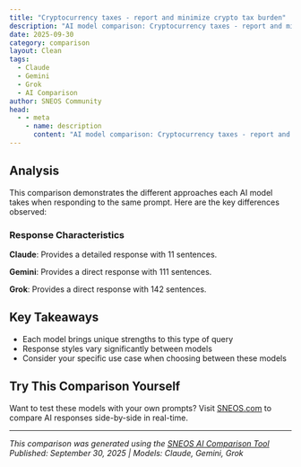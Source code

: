 ```yaml
---
title: "Cryptocurrency taxes - report and minimize crypto tax burden"
description: "AI model comparison: Cryptocurrency taxes - report and minimize crypto tax burden..."
date: 2025-09-30
category: comparison
layout: Clean
tags:
  - Claude
  - Gemini
  - Grok
  - AI Comparison
author: SNEOS Community
head:
  - - meta
    - name: description
      content: "AI model comparison: Cryptocurrency taxes - report and minimize crypto tax burden..."
---
```


<ChatComparison
  title="Cryptocurrency taxes - report and minimize crypto tax burden"
  prompt="Cryptocurrency taxes - report and minimize crypto tax burden"
  :responses='{"Claude": "# Cryptocurrency Tax Guide: Reporting \u0026 Minimization Strategies\n\n## **Tax Reporting Requirements**\n\n### **Taxable Events**\n- Converting crypto to fiat currency\n- Trading one cryptocurrency for another\n- Using crypto to purchase goods/services\n- Receiving crypto as income (mining, staking, airdrops)\n- DeFi transactions (lending, liquidity pools, yield farming)\n\n### **Required Documentation**\n- **Form 8949**: Capital gains/losses from crypto transactions\n- **Schedule D**: Summary of capital gains/losses\n- **Schedule 1**: Additional income from crypto activities\n- **Form 1040**: Check the crypto question box\n\n## **Legal Tax Minimization Strategies**\n\n### **1. Tax-Loss Harvesting**\n- Sell losing positions to offset gains\n- **No wash sale rule** for crypto (unlike stocks)\n- Can immediately repurchase the same asset\n- Harvest losses throughout the year, not just at year-end\n\n### **2. Long-Term vs. Short-Term Holdings**\n- **Short-term** (\u003C1 year): Taxed as ordinary income (up to 37%)\n- **Long-term** (\u003E1 year): Preferential rates (0%, 15%, or 20%)\n- Strategy: Hold profitable positions for 1\u002B years when possible\n\n### **3. Strategic Timing**\n- Defer gains to lower-income years\n- Accelerate losses into high-income years\n- Consider year-end planning for tax bracket management\n\n### **4. Cost Basis Methods**\nChoose the most advantageous method:\n- **FIFO** (First In, First Out)\n- **LIFO** (Last In, First Out)\n- **Specific Identification** (most flexible)\n- **HIFO** (Highest In, First Out) - for minimizing gains\n\n## **Record-Keeping Best Practices**\n\n### **Essential Records**\n- Date and time of each transaction\n- Type of transaction\n- Amount of cryptocurrency involved\n- Fair market value in USD at transaction time\n- Wallet addresses and exchange records\n- Transaction fees and gas costs\n\n### **Recommended Tools**\n- **CoinTracker**\n- **Koinly**\n- **TaxBit**\n- **CryptoTrader.Tax**\n- **Blockpit**\n\n## **Advanced Strategies**\n\n### **1. Geographic Considerations**\n- Some countries have crypto-friendly tax policies\n- Consider legal residency implications\n- Understand reporting requirements for foreign accounts\n\n### **2. Business Structure**\n- Form LLC or corporation for trading activities\n- Potential business expense deductions\n- Different tax treatment for business vs. investment activity\n\n### **3. Retirement Accounts**\n- Self-directed IRAs can hold certain crypto investments\n- Tax-deferred or tax-free growth potential\n- Consult with specialized custodians\n\n### **4. Charitable Giving**\n- Donate appreciated crypto directly to avoid capital gains\n- Claim fair market value deduction\n- Must hold for \u003E1 year for full deduction\n\n## **Common Mistakes to Avoid**\n\n\u274C Not reporting crypto-to-crypto trades\n\u274C Forgetting about small transactions\n\u274C Poor record-keeping\n\u274C Not accounting for transaction fees\n\u274C Ignoring DeFi and staking rewards\n\u274C Missing the crypto question on Form 1040\n\n## **DeFi-Specific Considerations**\n\n### **Taxable DeFi Events**\n- Liquidity pool deposits/withdrawals\n- Yield farming rewards\n- Governance token distributions\n- Flash loans (potentially)\n- NFT transactions\n\n### **Complex Scenarios**\n- Impermanent loss calculations\n- Wrapped tokens\n- Cross-chain bridges\n- Protocol governance participation\n\n## **Professional Guidance**\n\n### **When to Consult Professionals**\n- High-volume trading\n- Complex DeFi strategies\n- Business crypto activities\n- International considerations\n- IRS audit concerns\n\n### **Types of Professionals**\n- **CPAs** with crypto experience\n- **Tax attorneys** for legal protection\n- **Enrolled agents** for IRS representation\n- **Crypto tax specialists**\n\n## **IRS Compliance Tips**\n\n### **Audit Preparedness**\n- Maintain detailed records for 7\u002B years\n- Use reputable calculation software\n- Document your methodology\n- Keep correspondence with exchanges\n- Consider voluntary disclosure for past errors\n\n### **Payment Options**\n- Pay estimated taxes quarterly if needed\n- Consider installment agreements for large bills", "Gemini": "Okay, let\u0027s break down cryptocurrency taxes: reporting, minimizing your tax burden, and the key aspects you need to understand. This is a complex area, so I\u0027ll try to simplify it as much as possible. **Remember, I am an AI and cannot provide financial or legal advice. Consult with a qualified tax professional or accountant for personalized guidance.**\n\n**I. Understanding Cryptocurrency Taxation**\n\n* **Cryptocurrencies are Generally Treated as Property:** The IRS (and most tax authorities) consider cryptocurrencies like Bitcoin, Ethereum, and other digital assets to be *property*, not currency. This means that general tax principles applicable to property transactions (like stocks or real estate) apply to crypto.\n\n* **Taxable Events:** A taxable event occurs whenever you *dispose* of your cryptocurrency. Here are the most common taxable events:\n * **Selling crypto for fiat currency (USD, EUR, etc.):** This is the most straightforward example. You\u0027ll either have a capital gain or loss.\n * **Trading one cryptocurrency for another:** This is also considered a sale. You are \u0022disposing\u0022 of one crypto to acquire another.\n * **Using crypto to buy goods or services:** Paying for coffee, a car, or anything else with crypto triggers a taxable event.\n * **Receiving crypto as income:** If you are paid in crypto for services rendered (e.g., freelance work, salary), that is considered income and is taxable.\n * **Mining crypto:** Mining rewards are considered taxable income when received. The fair market value of the mined coins at the time of receipt is the amount you must report as income.\n * **Staking crypto:** Rewards earned through staking are generally considered taxable income when received, at their fair market value at the time of receipt.\n * **Airdrops:** Receiving airdropped tokens may be considered taxable income at their fair market value when received, although this can be a gray area and depend on the specific circumstances.\n * **DeFi (Decentralized Finance) Activities:** DeFi activities like yield farming, liquidity mining, and lending/borrowing can all create taxable events. The rules here are still developing and can be quite complex.\n * **Gifts:** Giving crypto as a gift *may* have tax implications for the giver depending on the size and specific rules in your jurisdiction. The recipient generally does not have to pay income tax on a gift. However, the recipient\u0027s basis in the crypto is the same as the giver\u0027s, meaning they could owe capital gains taxes when they eventually sell the crypto.\n * **Donations:** Donating crypto to a qualified charity may be tax-deductible, subject to certain limitations and requirements.\n\n* **Capital Gains and Losses:**\n * **Short-Term Capital Gains:** If you hold the crypto for *one year or less* before selling it, the profit is taxed at your ordinary income tax rate (the same rate you pay on your salary).\n * **Long-Term Capital Gains:** If you hold the crypto for *more than one year* before selling it, the profit is taxed at a lower long-term capital gains tax rate (typically 0%, 15%, or 20% depending on your income).\n * **Capital Losses:** You can use capital losses to offset capital gains. If your losses exceed your gains, you can generally deduct up to a certain amount (e.g., $3,000 in the US) against your ordinary income. The excess losses can be carried forward to future years.\n\n* **Cost Basis:** Your cost basis is what you originally paid for the cryptocurrency (including any fees). It\u0027s crucial for calculating your capital gains or losses.\n\n* **Fair Market Value (FMV):** This is the price the cryptocurrency would sell for on the open market at a specific date and time. You need the FMV to calculate the taxable income from mining, staking rewards, airdrops, and when using crypto to buy goods/services.\n\n**II. Reporting Cryptocurrency Taxes**\n\n1. **Record Keeping is Essential:** This is the most crucial step. You need to keep detailed records of *every* cryptocurrency transaction, including:\n * Date of the transaction\n * Type of transaction (buy, sell, trade, gift, etc.)\n * Amount of crypto involved\n * Fair Market Value of the crypto at the time of the transaction (especially important for income events)\n * The cost basis of the crypto you\u0027re disposing of\n * The fiat currency value of the transaction (if applicable)\n * Parties involved in the transaction (e.g., exchange name)\n * Wallet addresses involved in the transaction\n * Transaction hashes (transaction IDs)\n\n2. **Use Cryptocurrency Tax Software or a Tax Professional:** Tracking and calculating crypto taxes can be very complex, especially if you have many transactions or participate in DeFi. Consider using crypto tax software like:\n * CoinTracker\n * Koinly\n * ZenLedger\n * TaxBit\n * Accointing\n\n These platforms can automatically import your transaction history from exchanges and wallets, calculate your capital gains/losses, and generate the necessary tax forms. A tax professional specializing in crypto can provide tailored advice and ensure compliance.\n\n3. **Tax Forms:** The specific forms you need to file will vary depending on your location and the nature of your crypto activities. Common forms include:\n * **USA:**\n * **Form 8949 (Sales and Other Dispositions of Capital Assets):** Used to report capital gains and losses.\n * **Schedule D (Capital Gains and Losses):** Summarizes your capital gains and losses from Form 8949.\n * **Form 1040 (U.S. Individual Income Tax Return):** The main tax form where you report your overall income and deductions.\n * **Schedule 1 (Additional Income and Adjustments to Income):** Used to report income from mining, staking, and other crypto-related activities that aren\u0027t capital gains.\n * **Form W-2 (Wage and Tax Statement):** Received from employers if you were paid in cryptocurrency as salary.\n * **Form 1099-NEC (Nonemployee Compensation):** Received if you were paid in cryptocurrency as a freelancer or independent contractor.\n * **FinCEN Form 114 (Report of Foreign Bank and Financial Accounts - FBAR):** If you hold crypto on foreign exchanges and the aggregate value exceeds $10,000 at any time during the year, you must file an FBAR.\n\n4. **Be Aware of IRS Guidance:** The IRS is actively developing its guidance on cryptocurrency taxation. Stay up-to-date on the latest rulings and publications. You can find information on the IRS website (irs.gov).\n\n5. **Filing Deadline:** The tax filing deadline is typically in April (e.g., April 15th in the US), but extensions are usually available. Make sure you file on time to avoid penalties.\n\n**III. Strategies to Minimize Your Crypto Tax Burden**\n\n* **Hold for the Long Term:** Capital gains taxes are generally lower for assets held for more than one year. If you believe in the long-term potential of your crypto holdings, holding them for over a year can significantly reduce your tax bill when you eventually sell.\n\n* **Tax-Loss Harvesting:** If you have cryptocurrencies that have decreased in value, you can sell them to realize a capital loss, which can offset capital gains. Be mindful of the \u0022wash sale rule\u0022 (in some jurisdictions), which prevents you from immediately repurchasing the same asset to claim a loss. The specifics of wash sale rules vary by country.\n\n* **Strategic Gifting:** Gifting crypto to family members in lower tax brackets can be a way to reduce the overall tax burden on the family. However, be aware of gift tax rules and limits.\n\n* **Donate to Charity:** Donating appreciated cryptocurrency to a qualified charity can allow you to deduct the fair market value of the crypto (subject to limitations) and avoid paying capital gains taxes on the appreciation.\n\n* **Use a Tax-Advantaged Account (if applicable):** In some countries, you may be able to hold cryptocurrency within a tax-advantaged retirement account (like a self-directed IRA in the US). This can provide tax benefits, but be sure to understand the rules and risks involved. Currently, direct investment in crypto within tax-advantaged accounts is limited or prohibited in some jurisdictions.\n\n* **Keep Accurate Records:** Proper record keeping is essential for accurate tax reporting and minimizing your tax liability. If you can\u0027t accurately track your cost basis, you may end up paying more taxes than you owe.\n\n* **Location Matters:** Some countries have more favorable tax laws for cryptocurrency than others. Residency and where you conduct your cryptocurrency activities can impact your tax obligations.\n\n**IV. Common Mistakes to Avoid**\n\n* **Not Tracking Transactions:** This is the biggest mistake. Without proper records, it\u0027s impossible to accurately calculate your capital gains and losses.\n* **Ignoring Small Transactions:** Even small transactions add up. Don\u0027t assume that small trades or purchases are insignificant.\n* **Thinking Crypto is Tax-Free:** This is a dangerous assumption. Cryptocurrency is generally taxable, and tax authorities are increasingly focused on enforcement.\n* **Using the Wrong Cost Basis Method:** Different cost basis methods (e.g., FIFO, LIFO, Specific Identification) can result in different tax outcomes. Choose the method that is most advantageous for you (and permitted by your tax authority).\n* **Not Seeking Professional Advice:** Cryptocurrency taxes can be complex, especially if you\u0027re involved in DeFi or have a large number of transactions. A tax professional specializing in crypto can provide valuable guidance and help you avoid costly mistakes.\n* **Forgetting About State/Local Taxes (if applicable):** In addition to federal taxes, you may also owe state or local taxes on your cryptocurrency activities.\n* **Ignoring FBAR Requirements:** Failing to report foreign crypto accounts exceeding $10,000 can result in significant penalties.\n\n**V. Key Takeaways**\n\n* Cryptocurrency is generally taxed as property.\n* Keep meticulous records of all your crypto transactions.\n* Use cryptocurrency tax software or consult with a tax professional.\n* Explore strategies to minimize your tax burden, such as long-term holding, tax-loss harvesting, and charitable donations.\n* Stay informed about the latest tax guidance from your tax authority.\n* Don\u0027t underestimate the complexity of crypto taxes.\n\n**Disclaimer:** I am an AI chatbot and cannot provide financial or legal advice. This information is for educational purposes only and should not be considered a substitute for professional advice. Consult with a qualified tax professional or accountant for personalized guidance on your specific situation. Tax laws are subject to change, so it is essential to stay informed and seek professional advice when making financial decisions.\n", "Grok": "Cryptocurrency taxes can be complex, as they vary significantly by country and jurisdiction. Below, I\u2019ll provide a general overview of how cryptocurrency taxes are typically handled, how to report them, and strategies to minimize your crypto tax burden. Please note that this is not financial or legal advice\u2014consult a tax professional or accountant familiar with crypto regulations in your country for personalized guidance.\n\n---\n\n### **1. Understanding Cryptocurrency Taxes**\nCryptocurrencies are treated as property or assets in most countries (e.g., the U.S., UK, Canada, and Australia). This means that transactions involving crypto can trigger taxable events. Common taxable events include:\n- **Selling or trading crypto for fiat currency** (e.g., BTC to USD).\n- **Trading one cryptocurrency for another** (e.g., BTC to ETH).\n- **Using crypto to pay for goods or services**.\n- **Receiving crypto as income** (e.g., mining rewards, staking rewards, or airdrops).\n- **Earning interest** from lending or staking crypto.\n\nIn general:\n- **Capital Gains Tax (CGT)**: Applies when you sell or trade crypto for a profit. The gain is the difference between the purchase price (cost basis) and the sale price.\n- **Income Tax**: Applies to crypto received as income (e.g., mining, staking, or airdrops), often taxed at the fair market value (FMV) at the time of receipt.\n\n---\n\n### **2. Reporting Crypto Taxes**\nTo report your crypto taxes accurately, you need to keep detailed records of all transactions. Most tax authorities require you to report gains, losses, and income from crypto activities.\n\n#### **Steps to Report Crypto Taxes:**\n1. **Track All Transactions**: Use crypto portfolio tracking tools or software like:\n - CoinTracker\n - Koinly\n - CryptoTrader.Tax\n These tools can aggregate data from exchanges and wallets, calculate gains/losses, and generate tax reports.\n \n2. **Determine Cost Basis**: Calculate the cost basis (original purchase price) of your crypto for every transaction. Common methods include:\n - **FIFO (First-In, First-Out)**: Assumes the first crypto you bought is the first one sold.\n - **LIFO (Last-In, First-Out)**: Assumes the last crypto bought is the first sold.\n - **Specific Identification**: Allows you to choose which crypto units are sold (often to minimize taxable gains).\n Check your local tax rules to see which method is allowed or required.\n\n3. **Calculate Gains/Losses**:\n - Gain = Sale Price - Cost Basis\n - Loss = Cost Basis - Sale Price\n Report both short-term (held \u003C 1 year) and long-term (held \u003E 1 year) gains/losses, as they may be taxed at different rates.\n\n4. **Report Income**: Include crypto earned from mining, staking, airdrops, or as payment. These are often taxed as ordinary income at FMV.\n\n5. **File with Tax Authorities**: Use the appropriate forms for your country. Examples:\n - **U.S.**: Report on IRS Form 8949 and Schedule D for capital gains/losses; report income on Schedule 1 or Schedule C (if self-employed).\n - **UK**: Report capital gains on a Self-Assessment Tax Return; income may be taxed as miscellaneous income.\n - **Canada**: Report via the CRA as capital gains or business income.\n Ensure you report even if you didn\u2019t cash out to fiat\u2014trades between cryptocurrencies are taxable events in most jurisdictions.\n\n6. **Keep Records**: Retain records of transactions (dates, amounts, FMV) for at least 5-7 years, depending on local laws, in case of audits.\n\n#### **Common Penalties for Non-Compliance**:\n- Failure to report crypto transactions can result in fines, penalties, or audits.\n- Some countries (like the U.S.) require you to answer specific questions about crypto holdings on tax forms, and lying can result in penalties.\n\n---\n\n### **3. Strategies to Minimize Crypto Tax Burden**\nHere are some legal ways to reduce your crypto tax liability. Always ensure compliance with your local tax laws.\n\n#### **a. Utilize Tax Loss Harvesting**\n- Sell crypto at a loss to offset gains elsewhere in your portfolio. For example:\n - If you have $5,000 in crypto gains and $3,000 in losses, you only pay taxes on $2,000 of net gains.\n- In some countries like the U.S., losses can also offset other types of income (up to a certain limit, e.g., $3,000 per year for individuals).\n- Be aware of \u0022wash sale\u0022 rules if they apply in your jurisdiction (e.g., in the U.S., wash sale rules don\u2019t currently apply to crypto, but this could change).\n\n#### **b. Hold for Long-Term Gains**\n- In many countries, long-term capital gains (holding for over a year) are taxed at a lower rate than short-term gains.\n - Example (U.S.): Short-term gains are taxed at your ordinary income rate (up to 37%), while long-term gains are taxed at 0-20%, depending on your income.\n- Avoid frequent trading if possible to qualify for lower tax rates.\n\n#### **c. Use Tax-Advantaged Accounts (Where Available)**\n- In some countries, you can hold crypto in tax-advantaged accounts like IRAs (U.S.) or ISAs (UK), where gains may not be taxed until withdrawal (or at all, in some cases).\n- Check if your jurisdiction allows crypto in such accounts and consult a financial advisor.\n\n#### **d. Offset Gains with Losses**\n- If you have unrealized losses in your portfolio, consider selling those assets to offset gains from other trades or income.\n\n#### **e. Be Strategic with Timing**\n- If you expect to be in a lower tax bracket in the future (e.g., after retirement), delay selling crypto to pay taxes at a lower rate.\n- Alternatively, sell during a year when you have lower overall income to reduce your tax bracket.\n\n#### **f. Gift or Donate Crypto**\n- In some countries, you can avoid capital gains tax by gifting crypto to family or donating it to a registered charity.\n - Example (U.S.): Donating appreciated crypto to a charity allows you to claim a tax deduction for the FMV without paying capital gains tax.\n- Check local rules for limits and eligibility.\n\n#### **g. Move to a Crypto-Friendly Jurisdiction**\n- Some countries have favorable crypto tax laws (e.g., no capital gains tax on crypto in Portugal, Switzerland, or Singapore for individuals in specific cases).\n- Relocating is a drastic step and requires careful planning, including understanding residency and tax obligations in both jurisdictions.\n\n#### **h. Avoid Triggering Taxable Events**\n- Minimize unnecessary trades (e.g., swapping one crypto for another), as each trade can be a taxable event.\n- Use crypto for hodling (long-term holding) rather than frequent trading.\n\n---\n\n### **4. Country-Specific Notes**\nHere are highlights for a few major jurisdictions (rules are subject to change, so always check the latest regulations):\n\n- **United States (IRS)**:\n - Crypto is treated as property.\n - Taxable events include trades, sales, and income like staking or mining.\n - Report on Form 8949 and Schedule D; answer the crypto question on Form 1040.\n - Losses can offset gains and up to $3,000 of ordinary income annually.\n\n- **United Kingdom (HMRC)**:\n - Crypto is subject to Capital Gains Tax and sometimes Income Tax (e.g., mining or airdrops).\n - Gains above the annual CGT allowance (\u00A36,000 for 2023/24) are taxed at 10-20% (basic/higher rate).\n - Report via Self-Assessment.\n\n- **Canada (CRA)**:\n - Crypto is treated as a commodity; taxed as capital gains (50% of gain is taxable) or business income if trading frequently.\n - Report all transactions, including barter trades.\n\n- **Australia (ATO)**:\n - Crypto is treated as property; subject to CGT.\n - Personal use exemption applies for small purchases (under AUD 10,000) if used directly for goods/services.\n - Report via annual tax return.\n\n- **India**:\n - 30% tax on crypto gains (introduced in 2022) plus a 1% TDS on transactions.\n - Losses cannot be offset against other income.\n\n---\n\n### **5. Tools and Resources for Crypto Taxes**\n- **Crypto Tax Software**: Koinly, CoinTracker, TokenTax, ZenLedger.\n- **Exchanges with Tax Reports**: Some platforms (e.g., Binance, Coinbase) provide transaction summaries or tax forms (e.g., 1099 in the U.S.).\n- **Tax Professionals**: Hire a CPA or tax advisor specializing in crypto to ensure compliance and optimize strategies.\n\n---\n\n### **6. Key Tips to Stay Compliant**\n- **Report Everything**: Even small transactions or airdrops must be reported in most jurisdictions.\n- **Don\u2019t Ignore Taxes**: Tax authorities worldwide (e.g., IRS, HMRC) are cracking down on unreported crypto gains using blockchain analysis.\n- **Stay Updated**: Crypto tax laws are evolving, so monitor changes in your country.\n\nBy keeping accurate records, using available deductions, and planning transactions strategically, you can minimize your crypto tax burden while staying compliant with local laws. Let me know if you\u2019d like specific details for a particular country or situation!"}' 
  published-date="22:46"
/>

## Analysis

This comparison demonstrates the different approaches each AI model takes when responding to the same prompt. Here are the key differences observed:

### Response Characteristics

**Claude**: Provides a detailed response with 11 sentences. 

**Gemini**: Provides a direct response with 111 sentences. 

**Grok**: Provides a direct response with 142 sentences. 

## Key Takeaways

- Each model brings unique strengths to this type of query
- Response styles vary significantly between models
- Consider your specific use case when choosing between these models

## Try This Comparison Yourself

Want to test these models with your own prompts? Visit [SNEOS.com](https://sneos.com) to compare AI responses side-by-side in real-time.

---

*This comparison was generated using the [SNEOS AI Comparison Tool](https://sneos.com)*
*Published: September 30, 2025 | Models: Claude, Gemini, Grok*
